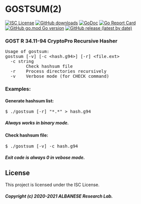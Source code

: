 # GOSTSUM(2)
[![ISC License](http://img.shields.io/badge/license-ISC-blue.svg)](https://github.com/pedroalbanese/gostsum/blob/master/LICENSE.md) 
[![GitHub downloads](https://img.shields.io/github/downloads/pedroalbanese/gostsum/total.svg?logo=github&logoColor=white)](https://github.com/pedroalbanese/gostsum/releases)
[![GoDoc](https://godoc.org/github.com/pedroalbanese/gostsum?status.png)](http://godoc.org/github.com/pedroalbanese/gostsum)
[![Go Report Card](https://goreportcard.com/badge/github.com/pedroalbanese/gostsum)](https://goreportcard.com/report/github.com/pedroalbanese/gostsum)
[![GitHub go.mod Go version](https://img.shields.io/github/go-mod/go-version/pedroalbanese/gostsum)](https://golang.org)
[![GitHub release (latest by date)](https://img.shields.io/github/v/release/pedroalbanese/gostsum)](https://github.com/pedroalbanese/gostsum/releases)
### GOST R 34.11-94 CryptoPro Recursive Hasher
<pre>
Usage of gostsum:
gostsum [-v] [-c &lt;hash.g94&gt;] [-r] &lt;file.ext&gt;
  -c string
        Check hashsum file
  -r    Process directories recursively
  -v    Verbose mode (for CHECK command)
</pre>

### Examples:

#### Generate hashsum list:
<pre>
$ ./gostsum [-r] "*.*" > hash.g94
</pre>
##### Always works in binary mode. 

#### Check hashsum file:
<pre>
$ ./gostsum [-v] -c hash.g94
</pre>
##### Exit code is always 0 in vebose mode. 

## License

This project is licensed under the ISC License.
##### Copyright (c) 2020-2021 ALBANESE Research Lab.
